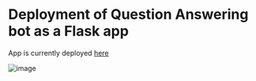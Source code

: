 # Deployment of Question Answering bot as a Flask app

App is currently deployed [here](https://cbea-80-238-117-31.eu.ngrok.io/)

![image]('preview.png')